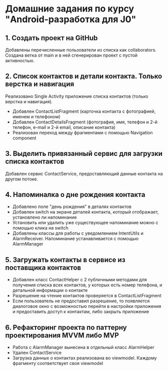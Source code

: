 # Домашние задания по курсу "Android-разработка для J0"

## 1. Создать проект на GitHub

Добавлены перечисленные пользователи из списка как collaborators.
Создана ветка от main и в ней сгенерирован проект с пустой активностью.

## 2. Список контактов и детали контакта. Только верстка и навигация

Реализовано Single Activity приложение списка контактов (только верстка и навигация).
- Добавлен ContactListFragment (карточка контакта с фотографией, именем и телефоном)
- Добавлен ContactDetailsFragment (фотография, имя, телефон и 2-й телефон, e-mail и 2-й email, описание контакта)
- Реализован переход между фрагментами с помощью Navigation component

## 3. Выделить привязанный сервис для загрузки списка контактов

Добавлен сервис ContactService, предоставляющий данные контакта на другом потоке.

## 4. Напоминалка о дне рождения контакта

- Добавлено поле "день рождения" в деталях контактов
- Добавлен switch на экране деталей контакта, который отображает, установлено ли напоминание
- Установить или удалить уже существующее напоминание можно с помощью клика на switch
- Добавлены классы для работы с уведомлением IntentUtils и AlarmReceiver. Напоминание устанавливается с помощью AlarmManager 

## 5. Загружать контакты в сервисе из поставщика контактов

- Добавлен класс ContactHelper с 2 публичными методами для получения списка всех контактов, у которых есть номер телефона, и детальной информации о контакте
- Разрешение на чтение контактов проверяется в ContactListFragment
- Если пользователь не предоставил разрешение, то появляется диалоговое окно с возможностью перейти в настройки приложения и предоставить доступ к контактам, либо закрыть приложение

## 6. Рефакторинг проекта по паттерну проектирования MVVM либо MVP

- Работа с AlarmManager вынесена в отдельный класс AlarmHelper
- Удален ContactService
- Загрузка данных о контактах реализована во viewmodel. Каждому фрагменту соответствует своя viewmodel
